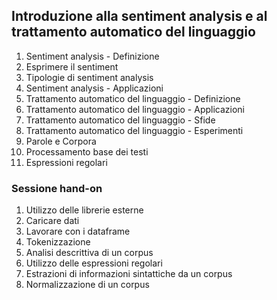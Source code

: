## Introduzione alla sentiment analysis e al trattamento automatico del linguaggio
1. Sentiment analysis - Definizione
2. Esprimere il sentiment
3. Tipologie di sentiment analysis
4. Sentiment analysis - Applicazioni
5. Trattamento automatico del linguaggio - Definizione
6. Trattamento automatico del linguaggio - Applicazioni
7. Trattamento automatico del linguaggio - Sfide
8. Trattamento automatico del linguaggio - Esperimenti
9. Parole e Corpora
10. Processamento base dei testi
11. Espressioni regolari

### Sessione hand-on
1. Utilizzo delle librerie esterne
2. Caricare dati
3. Lavorare con i dataframe
4. Tokenizzazione
5. Analisi descrittiva di un corpus
6. Utilizzo delle espressioni regolari
7. Estrazioni di informazioni sintattiche da un corpus
8. Normalizzazione di un corpus
